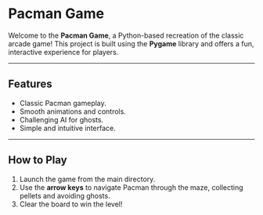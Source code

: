 # Pacman Game

Welcome to the **Pacman Game**, a Python-based recreation of the classic arcade game! This project is built using the **Pygame** library and offers a fun, interactive experience for players.

---

## Features
- Classic Pacman gameplay.
- Smooth animations and controls.
- Challenging AI for ghosts.
- Simple and intuitive interface.

---

## How to Play
1. Launch the game from the main directory.
2. Use the **arrow keys** to navigate Pacman through the maze, collecting pellets and avoiding ghosts.
3. Clear the board to win the level!
